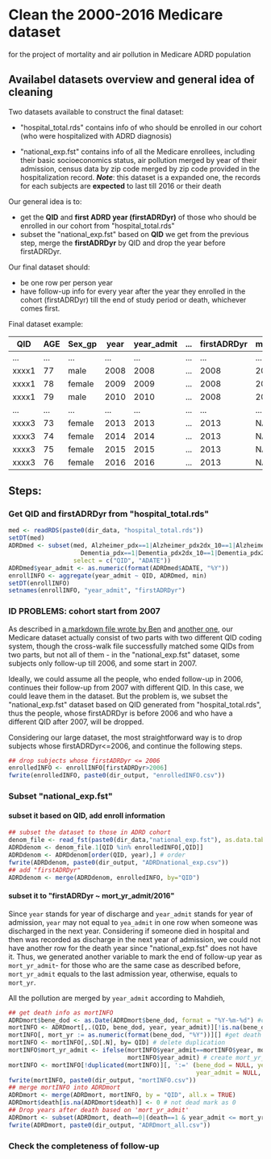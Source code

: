 # Clean the 2000-2016 Medicare dataset

for the project of mortality and air pollution in Medicare ADRD population

## Availabel datasets overview and general idea of cleaning

Two datasets available to construct the final dataset:

- "hospital_total.rds" contains info of who should be enrolled in our cohort (who were hospitalized with ADRD diagnosis)

- "national_exp.fst" contains info of all the Medicare enrollees, including their basic socioeconomics status, air pollution merged by year of their admission, census data by zip code merged by zip code provided in the hospitalization record. ***Note***: this dataset is a expanded one, the records for each subjects are **expected** to last till 2016 or their death

Our general idea is to:

- get the **QID** and **first ADRD year (firstADRDyr)** of those who should be enrolled in our cohort from "hospital_total.rds"
- subset the "national_exp.fst" based on **QID** we get from the previous step, merge the **firstADRDyr** by QID and drop the year before firstADRDyr.

Our final dataset should:

- be one row per person year
- have follow-up info for every year after the year they enrolled in the cohort (firstADRDyr) till the end of study period or death, whichever comes first.

Final dataset example:

| QID   | AGE  | Sex_gp | year | year_admit | ...  | firstADRDyr | mort_yr | Death |
| ----- | ---- | ------ | ---- | ---------- | ---- | ----------- | ------- | ----- |
| ...   | ...  | ...    | ...  | ...        | ...  | ...         | ...     | ...   |
| xxxx1 | 77   | male   | 2008 | 2008       | ...  | 2008        | 2010    | 1     |
| xxxx1 | 78   | female | 2009 | 2009       | ...  | 2008        | 2010    | 1     |
| xxxx1 | 79   | male   | 2010 | 2010       | ...  | 2008        | 2010    | 1     |
| ...   | ...  | ...    | ...  | ...        | ...  | ...         | ...     | ...   |
| xxxx3 | 73   | female | 2013 | 2013       | ...  | 2013        | NA      | 0     |
| xxxx3 | 74   | female | 2014 | 2014       | ...  | 2013        | NA      | 0     |
| xxxx3 | 75   | female | 2015 | 2015       | ...  | 2013        | NA      | 0     |
| xxxx3 | 76   | female | 2016 | 2016       | ...  | 2013        | NA      | 0     |

## Steps:

### Get QID and firstADRDyr from "hospital_total.rds"

```R
med <- readRDS(paste0(dir_data, "hospital_total.rds"))
setDT(med)
ADRDmed <- subset(med, Alzheimer_pdx==1|Alzheimer_pdx2dx_10==1|Alzheimer_pdx2dx_25==1|
                    Dementia_pdx==1|Dementia_pdx2dx_10==1|Dementia_pdx2dx_25 ==1,
                  select = c("QID", "ADATE"))
ADRDmed$year_admit <- as.numeric(format(ADRDmed$ADATE, "%Y"))
enrollINFO <- aggregate(year_admit ~ QID, ADRDmed, min)
setDT(enrollINFO)
setnames(enrollINFO, "year_admit", "firstADRDyr")
```

### ID PROBLEMS: cohort start from 2007

As described in [a markdown file wrote by Ben](https://github.com/NSAPH/data_requests/blob/master/request_projects/nov2019_check_cms_crosswalk/reports/check_id_crosswalks.md) and [another one](https://github.com/NSAPH/data_requests/blob/master/request_projects/nov2019_check_cms_crosswalk/reports/check_medicare_crosswalk.md), our Medicare dataset actually consist of two parts with two different QID coding system, though the cross-walk file successfully matched some QIDs from two parts, but not all of them - in the "national_exp.fst" dataset, some subjects only follow-up till 2006, and some start in 2007.

Ideally, we could assume all the people, who ended follow-up in 2006, continues their follow-up from 2007 with different QID. In this case, we could leave them in the dataset. But the problem is, we subset the "national_exp.fst" dataset based on QID generated from "hospital_total.rds", thus the people, whose firstADRDyr is before 2006 and who have a different QID after 2007, will be dropped.

Considering our large dataset, the most straightforward way is to drop subjects whose firstADRDyr<=2006, and continue the following steps.

```R
## drop subjects whose firstADRDyr <= 2006
enrolledINFO <- enrollINFO[firstADRDyr>2006]
fwrite(enrolledINFO, paste0(dir_output, "enrolledINFO.csv"))
```

### Subset "national_exp.fst" 

#### subset it based on QID, add enroll information

```R
## subset the dataset to those in ADRD cohort
denom_file <- read_fst(paste0(dir_data,"national_exp.fst"), as.data.table = TRUE)
ADRDdenom <- denom_file.1[QID %in% enrolledINFO[,QID]]
ADRDdenom <- ADRDdenom[order(QID, year),] # order
fwrite(ADRDdenom, paste0(dir_output, "ADRDnational_exp.csv"))
## add "firstADRDyr"
ADRDdenom <- merge(ADRDdenom, enrolledINFO, by="QID")
```

#### subset it to "firstADRDyr ~ mort_yr_admit/2016"

Since `year` stands for year of discharge and `year_admit` stands for year of admission, `year` may not equal to `yea_admit` in one row when someone was discharged in the next year. Considering if someone died in hospital and then was recorded as discharge in the next year of admission, we could not have another row for the death year since "national_exp.fst" does not have it. Thus, we generated another variable to mark the end of follow-up year as `mort_yr_admit`- for those who are the same case as described before, `mort_yr_admit` equals to the last admission year, otherwise, equals to `mort_yr`.

All the pollution are merged by `year_admit` according to Mahdieh,

```R
## get death info as mortINFO
ADRDmort$bene_dod <- as.Date(ADRDmort$bene_dod, format = "%Y-%m-%d") #convert format
mortINFO <- ADRDmort[,.(QID, bene_dod, year, year_admit)][!is.na(bene_dod)]
mortINFO[, mort_yr := as.numeric(format(bene_dod, "%Y"))][] #get death year for each ID
mortINFO <- mortINFO[,.SD[.N], by= QID] # delete duplication
mortINFO$mort_yr_admit <- ifelse(mortINFO$year_admit==mortINFO$year, mortINFO$mort_yr,
                                 mortINFO$year_admit) # create mort_yr_admit
mortINFO <- mortINFO[!duplicated(mortINFO)][, ':=' (bene_dod = NULL, year = NULL,
                                                    year_admit = NULL, death = 1)]
fwrite(mortINFO, paste0(dir_output, "mortINFO.csv"))
## merge mortINFO into ADRDmort
ADRDmort <- merge(ADRDmort, mortINFO, by = "QID", all.x = TRUE)
ADRDmort$death[is.na(ADRDmort$death)] <- 0 # not dead mark as 0
## Drop years after death based on 'mort_yr_admit'
ADRDmort <- subset(ADRDmort, death==0|(death==1 & year_admit <= mort_yr_admit))
fwrite(ADRDmort, paste0(dir_output, "ADRDmort_all.csv"))
```

### Check the completeness of follow-up

